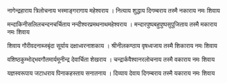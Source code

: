 नागेन्द्रहाराय त्रिलोचनाय
भस्माङ्गरागाय महेश्वराय ।
नित्याय शुद्धाय दिगम्बराय
तस्मै नकाराय नमः शिवाय

मन्दाकिनीसलिलचन्दनचर्चिताय
नन्दीश्वरप्रमथनाथमहेश्वराय ।
मन्दारपुष्पबहुपुष्पसुपूजिताय
तस्मै मकाराय नमः शिवाय

शिवाय गौरीवदनाब्जबृंदा
सूर्याय दक्षाध्वरनाशकाय ।
श्रीनीलकण्ठाय वृषध्वजाय
तस्मै शिकाराय नमः शिवाय

वशिष्ठकुम्भोद्भवगौतमार्यमूनीन्द्र देवार्चिता शेखराय ।
चन्द्रार्कवैश्वानरलोचनाय
तस्मै वकाराय नमः शिवाय

यज्ञस्वरूपाय जटाधराय
पिनाकहस्ताय सनातनाय ।
दिव्याय देवाय दिगम्बराय
तस्मै यकाराय नमः शिवाय
